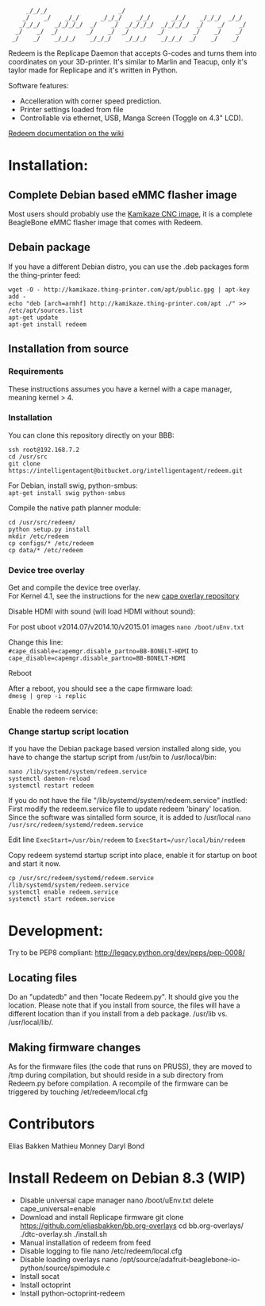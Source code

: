 ```
     _/_/_/                    _/                                     
    _/    _/    _/_/      _/_/_/    _/_/      _/_/    _/_/_/  _/_/    
   _/_/_/    _/_/_/_/  _/    _/  _/_/_/_/  _/_/_/_/  _/    _/    _/   
  _/    _/  _/        _/    _/  _/        _/        _/    _/    _/    
 _/    _/    _/_/_/    _/_/_/    _/_/_/    _/_/_/  _/    _/    _/     
```

Redeem is the Replicape Daemon that accepts G-codes and turns them into coordinates on 
your 3D-printer. It's similar to Marlin and Teacup, only it's taylor made for Replicape and it's written in Python. 

Software features:  
- Accelleration with corner speed prediction.  
- Printer settings loaded from file  
- Controllable via ethernet, USB, Manga Screen (Toggle on 4.3" LCD).   

[Redeem documentation on the wiki](http://wiki.thing-printer.com/index.php?title=Redeem)

# Installation:
## Complete Debian based eMMC flasher image  
Most users should probably use the [Kamikaze CNC image](http://wiki.thing-printer.com/index.php?title=Kamikaze), it is a complete BeagleBone eMMC flasher image that comes with Redeem. 

## Debain package
If you have a different Debian distro, you can use the .deb packages form the thing-printer feed:  
```
wget -O - http://kamikaze.thing-printer.com/apt/public.gpg | apt-key add -
echo "deb [arch=armhf] http://kamikaze.thing-printer.com/apt ./" >> /etc/apt/sources.list
apt-get update
apt-get install redeem
```

## Installation from source

### Requirements
These instructions assumes you have a kernel with a cape manager, meaning kernel > 4.

### Installation
You can clone this repository directly on your BBB:  
```
ssh root@192.168.7.2
cd /usr/src  
git clone https://intelligentagent@bitbucket.org/intelligentagent/redeem.git  
```

For Debian, install swig, python-smbus:  
`apt-get install swig python-smbus`

Compile the native path planner module:  
```
cd /usr/src/redeem/
python setup.py install  
mkdir /etc/redeem
cp configs/* /etc/redeem
cp data/* /etc/redeem
```



### Device tree overlay
Get and compile the device tree overlay.  
For Kernel 4.1, see the instructions for the new [cape overlay repository](https://github.com/beagleboard/bb.org-overlays)  
 
Disable HDMI with sound (will load HDMI without sound):  

For post uboot v2014.07/v2014.10/v2015.01 images
`nano /boot/uEnv.txt`  

Change this line:  
`#cape_disable=capemgr.disable_partno=BB-BONELT-HDMI`
to
`cape_disable=capemgr.disable_partno=BB-BONELT-HDMI`

Reboot

After a reboot, you should see a the cape firmware load:  
`dmesg | grep -i replic`  

Enable the redeem service:  


### Change startup script location

If you have the Debian package based version installed along side, 
you have to change the startup script from /usr/bin to /usr/local/bin:
```
nano /lib/systemd/system/redeem.service
systemctl daemon-reload
systemctl restart redeem
```

If you do not have the file "/lib/systemd/system/redeem.service" instlled: 
First modify the redeem.service file to update redeem 'binary' location.
Since the software was sintalled form source, it is added to /usr/local
`nano /usr/src/redeem/systemd/redeem.service`

Edit line
`ExecStart=/usr/bin/redeem`
to
`ExecStart=/usr/local/bin/redeem`

Copy redeem systemd startup script into place, enable it for startup on boot and start it now.

```
cp /usr/src/redeem/systemd/redeem.service /lib/systemd/system/redeem.service  
systemctl enable redeem.service  
systemctl start redeem.service  
```


# Development:  
  Try to be PEP8 compliant: http://legacy.python.org/dev/peps/pep-0008/

## Locating files 
Do an "updatedb" and then "locate Redeem.py". It should give you the location. Please note that
if you install from source, the files will have a different location than if you install from a deb package.
/usr/lib vs. /usr/local/lib/.

## Making firmware changes
As for the firmware files (the code that runs on PRUSS), they are moved to /tmp during compilation, but should reside in a sub directory from Redeem.py before compilation.
A recompile of the firmware can be triggered by touching /et/redeem/local.cfg

# Contributors
Elias Bakken
Mathieu Monney
Daryl Bond







# Install Redeem on Debian 8.3 (WIP)
 - Disable universal cape manager
    nano /boot/uEnv.txt
    delete cape_universal=enable
 - Download and install Replicape firmware
    git clone https://github.com/eliasbakken/bb.org-overlays
    cd bb.org-overlays/
    ./dtc-overlay.sh
    ./install.sh
 - Manual installation of redeem from feed
 - Disable logging to file
    nano /etc/redeem/local.cfg
 - Disable loading overlays
   nano /opt/source/adafruit-beaglebone-io-python/source/spimodule.c
 - Install socat
 - Install octoprint
 - Install python-octoprint-redeem

